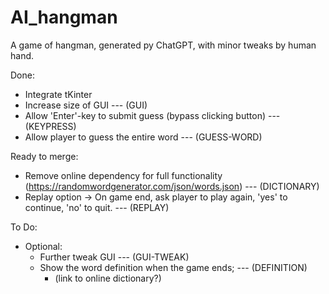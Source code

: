# AI_hangman
A game of hangman, generated py ChatGPT, with minor tweaks by human hand.

Done:
  + Integrate tKinter
  + Increase size of GUI --- (GUI)
  + Allow 'Enter'-key to submit guess (bypass clicking button) --- (KEYPRESS)
  + Allow player to guess the entire word --- (GUESS-WORD)

Ready to merge:
  + Remove online dependency for full functionality (https://randomwordgenerator.com/json/words.json) --- (DICTIONARY)
  + Replay option -> On game end, ask player to play again, 'yes' to continue, 'no' to quit. --- (REPLAY)

To Do:
  + Optional:
      - Further tweak GUI --- (GUI-TWEAK)
      - Show the word definition when the game ends; --- (DEFINITION)
        + (link to online dictionary?)
